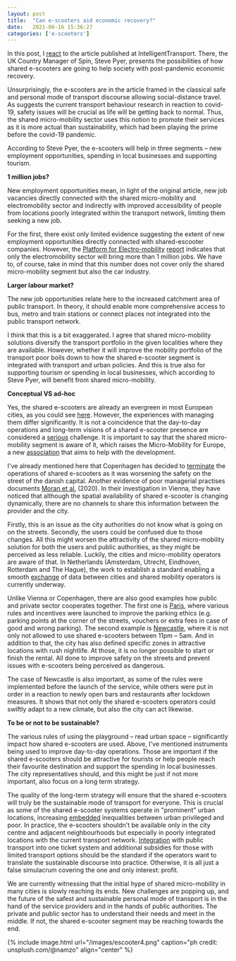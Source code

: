 ```yaml
---
layout: post
title:  "Can e-scooters aid economic recovery?"
date:   2021-06-16 15:36:27
categories: ['e-scooters']
---
```

In this post, I [react](https://www.intelligenttransport.com/transport-articles/124946/three-ways-e-scooters-can-aid-economic-recovery/) to the article published at IntelligentTransport. There, the UK Country Manager of Spin, Steve Pyer, presents the possibilities of how shared e-scooters are going to help society with post-pandemic economic recovery.

Unsurprisingly, the e-scooters are in the article framed in the classical safe and personal mode of transport discourse allowing social-distance travel. As suggests the current transport behaviour research in reaction to covid-19, safety issues will be crucial as life will be getting back to normal. Thus, the shared micro-mobility sector uses this notion to promote their services as it is more actual than sustainability, which had been playing the prime before the covid-19 pandemic.

According to Steve Pyer, the e-scooters will help in three segments – new employment opportunities, spending in local businesses and supporting tourism.

**1 million jobs?**

New employment opportunities mean, in light of the original article, new job vacancies directly connected with the shared micro-mobility and electromobility sector and indirectly with improved accessibility of people from locations poorly integrated within the transport network, limiting them seeking a new job.

For the first, there exist only limited evidence suggesting the extent of new employment opportunities directly connected with shared-escooter companies. However, the [Platform for Electro-mobility](https://www.platformelectromobility.eu/) [report](https://www.polisnetwork.eu/wp-content/uploads/2020/06/European-Platform-for-electromobility%E2%80%99s-position-on-Green-Deal_FINAL-2.pdf) indicates that only the electromobility sector will bring more than 1 million jobs. We have to, of course, take in mind that this number does not cover only the shared micro-mobility segment but also the car industry.

**Larger labour market?**

The new job opportunities relate here to the increased catchment area of public transport. In theory, it should enable more comprehensive access to bus, metro and train stations or connect places not integrated into the public transport network.

I think that this is a bit exaggerated. I agree that shared micro-mobility solutions diversify the transport portfolio in the given localities where they are available. However, whether it will improve the mobility portfolio of the transport poor boils down to how the shared e-scooter segment is integrated with transport and urban policies. And this is true also for supporting tourism or spending in local businesses, which according to Steve Pyer, will benefit from shared micro-mobility.

**Conceptual VS ad-hoc**

Yes, the shared e-scooters are already an evergreen in most European cities, as you could see [here](https://maphub.net/Augustin/micro). However, the experiences with managing them differ significantly. It is not a coincidence that the day-to-day operations and long-term visions of a shared e-scooter presence are considered a [serious](https://www.ey.com/en_gl/automotive-transportation/how-micromobility-is-moving-cities-into-a-sustainable-future) challenge. It is important to say that the shared micro-mobility segment is aware of it, which raises the Micro-Mobility for Europe, a new [association](https://micromobilityforeurope.eu/) that aims to help with the development.

I've already mentioned here that Copenhagen has decided to [terminate](https://www.thelocal.dk/20201009/copenhagen-to-ban-electric-scooters-from-city-centre/) the operations of shared e-scooters as it was worsening the safety on the street of the danish capital. Another evidence of poor managerial practises documents [Moran et al.](https://www.sciencedirect.com/science/article/pii/S2213624X20300171?dgcid=rss_sd_all) (2020). In their investigation in Vienna, they have noticed that although the spatial availability of shared e-scooter is changing dynamically, there are no channels to share this information between the provider and the city.

Firstly, this is an issue as the city authorities do not know what is going on on the streets. Secondly, the users could be confused due to those changes. All this might worsen the attractivity of the shared micro-mobility solution for both the users and public authorities, as they might be perceived as less reliable. Luckily, the cities and micro-mobility operators are aware of that. In Netherlands (Amsterdam, Utrecht, Eindhoven, Rotterdam and The Hague), the work to establish a standard enabling a smooth [exchange](https://cities-today.com/dutch-cities-to-develop-european-mobility-data-standard/) of data between cities and shared mobility operators is currently underway.

Unlike Vienna or Copenhagen, there are also good examples how public and private sector cooperates together. The first one is [Paris](https://shared-micromobility.com/the-end-of-free-floating-smart-parking-smart-riding-and-the-evolution-of-micromobility/), where various rules and incentives were launched to improve the parking ethics (e.g. parking points at the corner of the streets, vouchers or extra fees in case of good and wrong parking). The second example is [Newcastle](https://www.newcastle.gov.uk/citylife-news/transport/feedback-helping-shape-e-scooter-trial), where it is not only not allowed to use shared e-scooters between 11pm – 5am. And in addition to that, the city has also defined specific zones in attractive locations with rush nightlife. At those, it is no longer possible to start or finish the rental. All done to improve safety on the streets and prevent issues with e-scooters being perceived as dangerous.

The case of Newcastle is also important, as some of the rules were implemented before the launch of the service, while others were put in order in a reaction to newly open bars and restaurants after lockdown measures. It shows that not only the shared e-scooters operators could swiftly adapt to a new climate, but also the city can act likewise.

**To be or not to be sustainable?**

The various rules of using the playground – read urban space – significantly impact how shared e-scooters are used. Above, I've mentioned instruments being used to improve day-to-day operations. Those are important if the shared e-scooters should be attractive for tourists or help people reach their favourite destination and support the spending in local businesses. The city representatives should, and this might be just if not more important, also focus on a long term strategy. 

The quality of the long-term strategy will ensure that the shared e-scooters will truly be the sustainable mode of transport for everyone. This is crucial as some of the shared e-scooter systems operate in "prominent" urban locations, increasing [embedded](https://readingroom.law.gsu.edu/jculp/vol4/iss1/35/) inequalities between urban privileged and poor. In practice, the e-scooters shouldn't be available only in the city centre and adjacent neighbourhoods but especially in poorly integrated locations with the current transport network. [Integration](https://www.researchgate.net/publication/350104920_Do_e-scooters_fill_mobility_gaps_and_promote_equity_before_and_during_COVID-19_A_spatiotemporal_analysis_using_open_big_data) with public transport into one ticket system and additional subsidies for those with limited transport options should be the standard if the operators want to translate the sustainable discourse into practice. Otherwise, it is all just a false simulacrum covering the one and only interest: profit.

We are currently witnessing that the initial hype of shared micro-mobility in many cities is slowly reaching its ends. New challenges are popping up, and the future of the safest and sustainable personal mode of transport is in the hand of the service providers and in the hands of public authorities. The private and public sector has to understand their needs and meet in the middle. If not, the shared e-scooter segment may be reaching towards the end.


{% include image.html url="/images/escooter4.png" caption="ph credit: unsplush.com/@namzo" align="center" %}